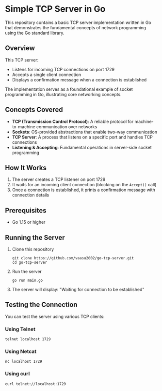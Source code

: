 # Simple TCP Server in Go

This repository contains a basic TCP server implementation written in Go that demonstrates the fundamental concepts of network programming using the Go standard library.

## Overview

This TCP server:
- Listens for incoming TCP connections on port 1729
- Accepts a single client connection
- Displays a confirmation message when a connection is established

The implementation serves as a foundational example of socket programming in Go, illustrating core networking concepts.

## Concepts Covered

- **TCP (Transmission Control Protocol)**: A reliable protocol for machine-to-machine communication over networks
- **Sockets**: OS-provided abstractions that enable two-way communication
- **TCP Server**: A process that listens on a specific port and handles TCP connections
- **Listening & Accepting**: Fundamental operations in server-side socket programming

## How It Works

1. The server creates a TCP listener on port 1729
2. It waits for an incoming client connection (blocking on the `Accept()` call)
3. Once a connection is established, it prints a confirmation message with connection details

## Prerequisites

- Go 1.15 or higher

## Running the Server

1. Clone this repository
   ```
   git clone https://github.com/vaasu2002/go-tcp-server.git
   cd go-tcp-server
   ```

2. Run the server
   ```
   go run main.go
   ```

3. The server will display: "Waiting for connection to be established"

## Testing the Connection

You can test the server using various TCP clients:

### Using Telnet
```
telnet localhost 1729
```

### Using Netcat
```
nc localhost 1729
```

### Using curl
```
curl telnet://localhost:1729
```
